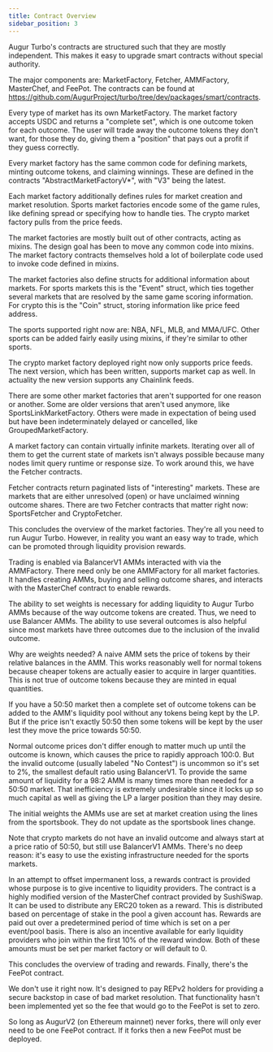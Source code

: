 ```yaml
---
title: Contract Overview
sidebar_position: 3
---
```


Augur Turbo's contracts are structured such that they are mostly independent.
This makes it easy to upgrade smart contracts without special authority.

The major components are: MarketFactory, Fetcher, AMMFactory, MasterChef, and
FeePot. The contracts can be found at
https://github.com/AugurProject/turbo/tree/dev/packages/smart/contracts.

Every type of market has its own MarketFactory. The market factory accepts USDC
and returns a "complete set", which is one outcome token for each outcome.
The user will trade away the outcome tokens they don't want, for those they do,
giving them a "position" that pays out a profit if they guess correctly.

Every market factory has the same common code for defining markets, minting
outcome tokens, and claiming winnings. These are defined in the contracts
"AbstractMarketFactoryV*", with "V3" being the latest.

Each market factory additionally defines rules for market creation and market
resolution. Sports market factories encode some of the game rules, like
defining spread or specifying how to handle ties. The crypto market factory
pulls from the price feeds.

The market factories are mostly built out of other contracts, acting as mixins.
The design goal has been to move any common code into mixins. The market
factory contracts themselves hold a lot of boilerplate code used to invoke code
defined in mixins.

The market factories also define structs for additional information about
markets. For sports markets this is the "Event" struct, which ties together
several markets that are resolved by the same game scoring information. For
crypto this is the "Coin" struct, storing information like price feed address.

The sports supported right now are: NBA, NFL, MLB, and MMA/UFC. Other sports
can be added fairly easily using mixins, if they're similar to other sports.

The crypto market factory deployed right now only supports price feeds. The
next version, which has been written, supports market cap as well. In actuality
the new version supports any Chainlink feeds.

There are some other market factories that aren't supported for one reason or
another. Some are older versions that aren't used anymore, like
SportsLinkMarketFactory. Others were made in expectation of being used but have
been indeterminately delayed or cancelled, like GroupedMarketFactory.

A market factory can contain virtually infinite markets. Iterating over all of
them to get the current state of markets isn't always possible because many
nodes limit query runtime or response size. To work around this, we have the
Fetcher contracts.

Fetcher contracts return paginated lists of "interesting" markets. These are
markets that are either unresolved (open) or have unclaimed winning outcome
shares. There are two Fetcher contracts that matter right now: SportsFetcher
and CryptoFetcher.

This concludes the overview of the market factories. They're all you need to
run Augur Turbo. However, in reality you want an easy way to trade, which can
be promoted through liquidity provision rewards.

Trading is enabled via BalancerV1 AMMs interacted with via the AMMFactory.
There need only be one AMMFactory for all market factories. It handles creating
AMMs, buying and selling outcome shares, and interacts with the MasterChef
contract to enable rewards.

The ability to set weights is necessary for adding liquidity to Augur Turbo
AMMs because of the way outcome tokens are created. Thus, we need to use
Balancer AMMs. The ability to use several outcomes is also helpful since
most markets have three outcomes due to the inclusion of the invalid outcome.

Why are weights needed? A naive AMM sets the price of tokens by their relative
balances in the AMM. This works reasonably well for normal tokens because
cheaper tokens are actually easier to acquire in larger quantities. This is not
true of outcome tokens because they are minted in equal quantities.

If you have a 50:50 market then a complete set of outcome tokens can be added
to the AMM's liquidity pool without any tokens being kept by the LP. But if the
price isn't exactly 50:50 then some tokens will be kept by the user lest they
move the price towards 50:50.

Normal outcome prices don't differ enough to matter much up until the outcome
is known, which causes the price to rapidly approach 100:0. But the invalid
outcome (usually labeled "No Contest") is uncommon so it's set to 2%, the
smallest default ratio using BalancerV1. To provide the same amount of
liquidity for a 98:2 AMM is many times more than needed for a 50:50 market.
That inefficiency is extremely undesirable since it locks up so much capital
as well as giving the LP a larger position than they may desire.

The initial weights the AMMs use are set at market creation using the lines
from the sportsbook. They do not update as the sportsbook lines change.

Note that crypto markets do not have an invalid outcome and always start at a
price ratio of 50:50, but still use BalancerV1 AMMs. There's no deep reason:
it's easy to use the existing infrastructure needed for the sports markets.

In an attempt to offset impermanent loss, a rewards contract is provided 
whose purpose is to give incentive to liquidity providers. The contract is a highly
modified version of the MasterChef contract provided by SushiSwap. It can be used
to distribute any ERC20 token as a reward. This is distributed based on percentage
of stake in the pool a given account has. Rewards are paid out over a predetermined 
period of time which is set on a per event/pool basis. There is also an incentive 
available for early liquidity providers who join within the first 10% of the reward
window. Both of these amounts must be set per market factory or will default to 0.

This concludes the overview of trading and rewards. Finally, there's the FeePot
contract.

We don't use it right now. It's designed to pay REPv2 holders for providing a
secure backstop in case of bad market resolution. That functionality hasn't
been implemented yet so the fee that would go to the FeePot is set to zero.

So long as AugurV2 (on Ethereum mainnet) never forks, there will only ever need
to be one FeePot contract. If it forks then a new FeePot must be deployed.
